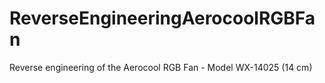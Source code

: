 # ReverseEngineeringAerocoolRGBFan
Reverse engineering of the Aerocool RGB Fan - Model WX-14025 (14 cm)
